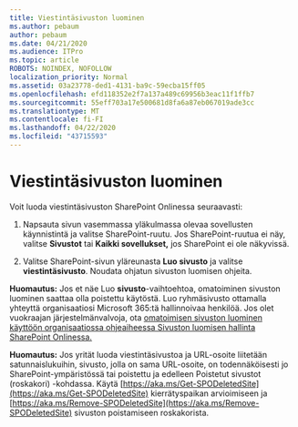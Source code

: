 ```yaml
---
title: Viestintäsivuston luominen
ms.author: pebaum
author: pebaum
ms.date: 04/21/2020
ms.audience: ITPro
ms.topic: article
ROBOTS: NOINDEX, NOFOLLOW
localization_priority: Normal
ms.assetid: 03a23778-ded1-4131-ba9c-59ecba15ff05
ms.openlocfilehash: efd118352e2f7a137a489c69956b3eac11f1ffb7
ms.sourcegitcommit: 55eff703a17e500681d8fa6a87eb067019ade3cc
ms.translationtype: MT
ms.contentlocale: fi-FI
ms.lasthandoff: 04/22/2020
ms.locfileid: "43715593"
---
```

# <a name="create-a-communication-site"></a>Viestintäsivuston luominen

Voit luoda viestintäsivuston SharePoint Onlinessa seuraavasti: 
  
1. Napsauta sivun vasemmassa yläkulmassa olevaa sovellusten käynnistintä ja valitse SharePoint-ruutu. Jos SharePoint-ruutua ei näy, valitse **Sivustot** tai **Kaikki sovellukset,** jos SharePoint ei ole näkyvissä. 
    
2. Valitse SharePoint-sivun yläreunasta **Luo sivusto** ja valitse **viestintäsivusto**. Noudata ohjatun sivuston luomisen ohjeita. 
    
 **Huomautus:** Jos et näe Luo **sivusto**-vaihtoehtoa, omatoiminen sivuston luominen saattaa olla poistettu käytöstä. Luo ryhmäsivusto ottamalla yhteyttä organisaatiosi Microsoft 365:tä hallinnoivaa henkilöä. Jos olet vuokraajan järjestelmänvalvoja, ota [omatoimisen sivuston luominen käyttöön organisaatiossa ohjeaiheessa Sivuston luomisen hallinta SharePoint Onlinessa.](https://go.microsoft.com/fwlink/?linkid=2018780)
  
 **Huomautus:** Jos yrität luoda viestintäsivustoa ja URL-osoite liitetään satunnaislukuihin, sivusto, jolla on sama URL-osoite, on todennäköisesti jo SharePoint-ympäristössä tai poistettu ja edelleen Poistetut sivustot (roskakori) -kohdassa. Käytä [https://aka.ms/Get-SPODeletedSite](https://aka.ms/Get-SPODeletedSite) kierrätyspaikan arvioimiseen ja [https://aka.ms/Remove-SPODeletedSite](https://aka.ms/Remove-SPODeletedSite) sivuston poistamiseen roskakorista. 
  

